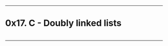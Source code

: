 ******************************************
  <h1>0x17. C - Doubly linked lists<h1>

  ************************************